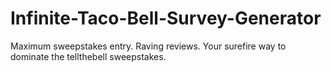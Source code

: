 # Infinite-Taco-Bell-Survey-Generator
Maximum sweepstakes entry. Raving reviews. Your surefire way to dominate the tellthebell sweepstakes.
